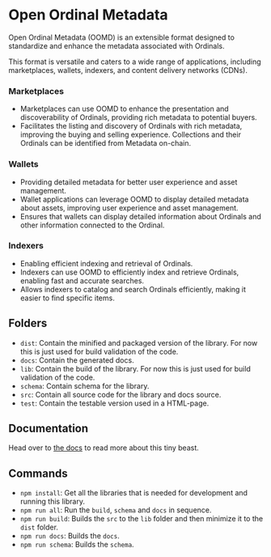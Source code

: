 # Open Ordinal Metadata

Open Ordinal Metadata (OOMD) is an extensible format designed to standardize and enhance the metadata associated with Ordinals. 

This format is versatile and caters to a wide range of applications, including marketplaces, wallets, indexers, and content delivery networks (CDNs).

### Marketplaces
- Marketplaces can use OOMD to enhance the presentation and discoverability of Ordinals, providing rich metadata to potential buyers.
- Facilitates the listing and discovery of Ordinals with rich metadata, improving the buying and selling experience. Collections and their Ordinals can be identified from Metadata on-chain.

### Wallets
- Providing detailed metadata for better user experience and asset management.
- Wallet applications can leverage OOMD to display detailed metadata about assets, improving user experience and asset management.
- Ensures that wallets can display detailed information about Ordinals and other information connected to the Ordinal.

### Indexers
- Enabling efficient indexing and retrieval of Ordinals.
- Indexers can use OOMD to efficiently index and retrieve Ordinals, enabling fast and accurate searches.
- Allows indexers to catalog and search Ordinals efficiently, making it easier to find specific items.

## Folders

- `dist`: Contain the minified and packaged version of the library. For now this is just used for build validation of the code.
- `docs`: Contain the generated docs.
- `lib`: Contain the build of the library. For now this is just used for build validation of the code.
- `schema`: Contain schema for the library.
- `src`: Contain all source code for the library and docs source.
- `test`: Contain the testable version used in a HTML-page.

## Documentation

Head over to [the docs](https://openordinal.dev/docs/open-ordinal-metadata/) to read more about this tiny beast.

## Commands

- `npm install`: Get all the libraries that is needed for development and running this library.
- `npm run all`: Run the `build`, `schema` and `docs` in sequence.
- `npm run build`: Builds the `src` to the `lib` folder and then minimize it to the `dist` folder.
- `npm run docs`: Builds the `docs`.
- `npm run schema`: Builds the `schema`.
